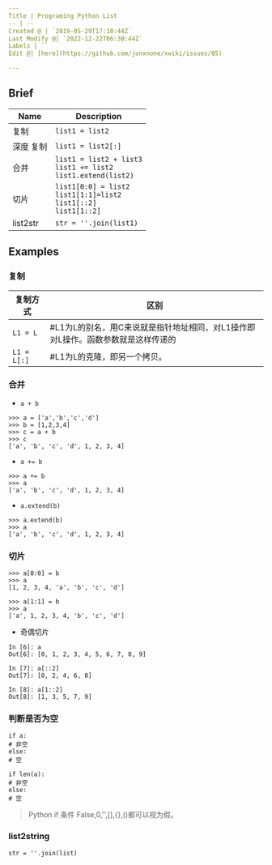 ```yaml
---
Title | Programing Python List
-- | --
Created @ | `2019-05-29T17:10:44Z`
Last Modify @| `2022-12-22T06:30:44Z`
Labels | ``
Edit @| [here](https://github.com/junxnone/xwiki/issues/85)

---
```

## Brief

Name | Description
-- | --
复制 | `list1 = list2`
深度 复制 | `list1 = list2[:]`
合并 | `list1 = list2 + list3`<br> `list1 += list2` <br> `list1.extend(list2)`
切片 | `list1[0:0] = list2`<br>`list1[1:1]=list2`<br>`list1[::2]`<br>`list1[1::2]`
list2str | `str = ''.join(list1)`

## Examples
### 复制

复制方式 | 区别
-- | --
`L1 = L`  |    #L1为L的别名，用C来说就是指针地址相同，对L1操作即对L操作。函数参数就是这样传递的
`L1 = L[:]` |  #L1为L的克隆，即另一个拷贝。

### 合并

- `a + b`

```
>>> a = ['a','b','c','d']
>>> b = [1,2,3,4]
>>> c = a + b
>>> c
['a', 'b', 'c', 'd', 1, 2, 3, 4]
```

- `a += b`

```
>>> a += b
>>> a
['a', 'b', 'c', 'd', 1, 2, 3, 4]
```

- `a.extend(b)`

```
>>> a.extend(b)
>>> a
['a', 'b', 'c', 'd', 1, 2, 3, 4]
```

### 切片

```
>>> a[0:0] = b
>>> a
[1, 2, 3, 4, 'a', 'b', 'c', 'd']
```

```
>>> a[1:1] = b
>>> a
['a', 1, 2, 3, 4, 'b', 'c', 'd']
```

- 奇偶切片

```
In [6]: a
Out[6]: [0, 1, 2, 3, 4, 5, 6, 7, 8, 9]

In [7]: a[::2]
Out[7]: [0, 2, 4, 6, 8]

In [8]: a[1::2]
Out[8]: [1, 3, 5, 7, 9]
```


### 判断是否为空

```
if a:
# 非空
else:
# 空
```
```
if len(a):
# 非空
else:
# 空
```

>Python if 条件 False,0,'',[],{},()都可以视为假。

### list2string

```
str = ''.join(list)
```

